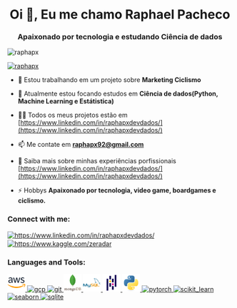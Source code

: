 <h1 align="center">Oi 👋, Eu me chamo Raphael Pacheco</h1>
<h3 align="center">Apaixonado por tecnologia e estudando Ciência de dados</h3>

<p align="left"> <img src="https://komarev.com/ghpvc/?username=raphapx&label=Profile%20views&color=0e75b6&style=flat" alt="raphapx" /> </p>

<p align="left"> <a href="https://github.com/ryo-ma/github-profile-trophy"><img src="https://github-profile-trophy.vercel.app/?username=raphapx" alt="raphapx" /></a> </p>

- 🔭 Estou trabalhando em um projeto sobre **Marketing Ciclismo**

- 🌱 Atualmente estou focando estudos em **Ciência de dados(Python, Machine Learning e Estátistica)**

- 👨‍💻 Todos os meus projetos estão em [https://www.linkedin.com/in/raphapxdevdados/](https://www.linkedin.com/in/raphapxdevdados/)

- 📫 Me contate em **raphapx92@gmail.com**

- 📄 Saiba mais sobre minhas experiências porfissionais [https://www.linkedin.com/in/raphapxdevdados/](https://www.linkedin.com/in/raphapxdevdados/)

- ⚡ Hobbys **Apaixonado por tecnologia, video game, boardgames e ciclismo.**

<h3 align="left">Connect with me:</h3>
<p align="left">
<a href="https://linkedin.com/in/https://www.linkedin.com/in/raphapxdevdados/" target="blank"><img align="center" src="https://raw.githubusercontent.com/rahuldkjain/github-profile-readme-generator/master/src/images/icons/Social/linked-in-alt.svg" alt="https://www.linkedin.com/in/raphapxdevdados/" height="30" width="40" /></a>
<a href="https://kaggle.com/https://www.kaggle.com/zeradar" target="blank"><img align="center" src="https://raw.githubusercontent.com/rahuldkjain/github-profile-readme-generator/master/src/images/icons/Social/kaggle.svg" alt="https://www.kaggle.com/zeradar" height="30" width="40" /></a>
</p>

<h3 align="left">Languages and Tools:</h3>
<p align="left"> <a href="https://aws.amazon.com" target="_blank" rel="noreferrer"> <img src="https://raw.githubusercontent.com/devicons/devicon/master/icons/amazonwebservices/amazonwebservices-original-wordmark.svg" alt="aws" width="40" height="40"/> </a> <a href="https://cloud.google.com" target="_blank" rel="noreferrer"> <img src="https://www.vectorlogo.zone/logos/google_cloud/google_cloud-icon.svg" alt="gcp" width="40" height="40"/> </a> <a href="https://git-scm.com/" target="_blank" rel="noreferrer"> <img src="https://www.vectorlogo.zone/logos/git-scm/git-scm-icon.svg" alt="git" width="40" height="40"/> </a> <a href="https://www.mongodb.com/" target="_blank" rel="noreferrer"> <img src="https://raw.githubusercontent.com/devicons/devicon/master/icons/mongodb/mongodb-original-wordmark.svg" alt="mongodb" width="40" height="40"/> </a> <a href="https://www.mysql.com/" target="_blank" rel="noreferrer"> <img src="https://raw.githubusercontent.com/devicons/devicon/master/icons/mysql/mysql-original-wordmark.svg" alt="mysql" width="40" height="40"/> </a> <a href="https://pandas.pydata.org/" target="_blank" rel="noreferrer"> <img src="https://raw.githubusercontent.com/devicons/devicon/2ae2a900d2f041da66e950e4d48052658d850630/icons/pandas/pandas-original.svg" alt="pandas" width="40" height="40"/> </a> <a href="https://www.python.org" target="_blank" rel="noreferrer"> <img src="https://raw.githubusercontent.com/devicons/devicon/master/icons/python/python-original.svg" alt="python" width="40" height="40"/> </a> <a href="https://pytorch.org/" target="_blank" rel="noreferrer"> <img src="https://www.vectorlogo.zone/logos/pytorch/pytorch-icon.svg" alt="pytorch" width="40" height="40"/> </a> <a href="https://scikit-learn.org/" target="_blank" rel="noreferrer"> <img src="https://upload.wikimedia.org/wikipedia/commons/0/05/Scikit_learn_logo_small.svg" alt="scikit_learn" width="40" height="40"/> </a> <a href="https://seaborn.pydata.org/" target="_blank" rel="noreferrer"> <img src="https://seaborn.pydata.org/_images/logo-mark-lightbg.svg" alt="seaborn" width="40" height="40"/> </a> <a href="https://www.sqlite.org/" target="_blank" rel="noreferrer"> <img src="https://www.vectorlogo.zone/logos/sqlite/sqlite-icon.svg" alt="sqlite" width="40" height="40"/> </a> </p>

